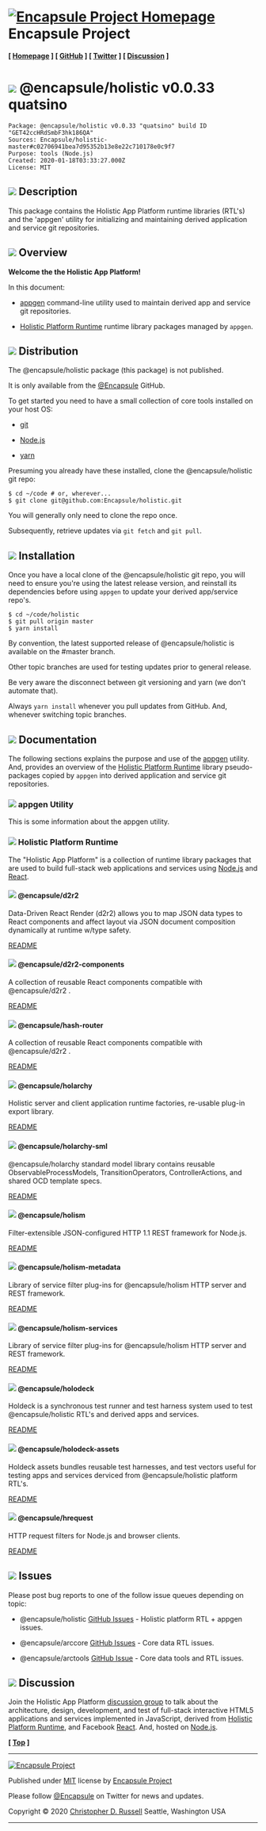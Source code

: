 # [![](ASSETS/blue-burst-encapsule.io-icon-72x72.png "Encapsule Project Homepage")](https://encapsule.io) Encapsule Project

**[ [Homepage](https://encapsule.io "Encapsule Project Homepage...") ] [ [GitHub](https://github.com/Encapsule "Encapsule Project GitHub...") ] [ [Twitter](https://twitter.com/Encapsule "Encapsule Project Twitter...") ] [ [Discussion](https://groups.google.com/a/encapsule.io/forum/#!forum/holistic-app-platform-discussion-group "Holistic app platform discussion group...") ]**

# ![](ASSETS/encapsule-holistic-48x48.png) @encapsule/holistic v0.0.33 quatsino

```
Package: @encapsule/holistic v0.0.33 "quatsino" build ID "GET42ccHRdSmbF3hk186QA"
Sources: Encapsule/holistic-master#c02706941bea7d95352b13e8e22c710178e0c9f7
Purpose: tools (Node.js)
Created: 2020-01-18T03:33:27.000Z
License: MIT
```

## ![](ASSETS/encapsule-holistic-32x32.png) Description

This package contains the Holistic App Platform runtime libraries (RTL's) and the 'appgen' utility for initializing and maintaining derived application and service git repositories.

## ![](ASSETS/encapsule-holistic-32x32.png) Overview

**Welcome the the Holistic App Platform!**

In this document:

- [appgen](#-appgen-utility) command-line utility used to maintain derived app and service git repositories.

- [Holistic Platform Runtime](#-holistic-platform-runtime) runtime library packages managed by `appgen`.

## ![](ASSETS/encapsule-holistic-32x32.png) Distribution

The @encapsule/holistic package (this package) is not published.

It is only available from the [@Encapsule](https://github.com/Encapsule) GitHub.

To get started you need to have a small collection of core tools installed on your host OS:

- [git](https://git-scm.com/)

- [Node.js](https://nodejs.org)

- [yarn](https://yarnpkg.com)

Presuming you already have these installed, clone the @encapsule/holistic git repo:

```
$ cd ~/code # or, wherever...
$ git clone git@github.com:Encapsule/holistic.git
```

You will generally only need to clone the repo once.

Subsequently, retrieve updates via `git fetch` and `git pull`.

## ![](ASSETS/encapsule-holistic-32x32.png) Installation

Once you have a local clone of the @encapsule/holistic git repo, you will need to ensure you're using the latest release version, and reinstall its dependencies before using `appgen` to update your derived app/service repo's.

```
$ cd ~/code/holistic
$ git pull origin master
$ yarn install
```

By convention, the latest supported release of @encapsule/holistic is available on the #master branch.

Other topic branches are used for testing updates prior to general release.

Be very aware the disconnect between git versioning and yarn (we don't automate that).

Always `yarn install` whenever you pull updates from GitHub. And, whenever switching topic branches.

## ![](ASSETS/encapsule-holistic-32x32.png) Documentation

The following sections explains the purpose and use of the [appgen](#-appgen-utility) utility. And, provides an overview of the [Holistic Platform Runtime](#-holistic-platform-runtime) library pseudo-packages copied by `appgen` into derived application and service git repositories.

### ![](ASSETS/encapsule-holistic-24x24.png) appgen Utility

This is some information about the appgen utility.

### ![](ASSETS/encapsule-holistic-24x24.png) Holistic Platform Runtime

The "Holistic App Platform" is a collection of runtime library packages that are used to build full-stack web applications and services using [Node.js](https://nodejs.org) and [React](https://react.org).

#### ![](ASSETS/encapsule-holistic-16x16.png) @encapsule/d2r2

Data-Driven React Render (d2r2) allows you to map JSON data types to React components and affect layout via JSON document composition dynamically at runtime w/type safety.

[README](PACKAGES/d2r2/README.md)

#### ![](ASSETS/encapsule-holistic-16x16.png) @encapsule/d2r2-components

A collection of reusable React components compatible with @encapsule/d2r2 <ComponentRouter/>.

[README](PACKAGES/d2r2-components/README.md)

#### ![](ASSETS/encapsule-holistic-16x16.png) @encapsule/hash-router

A collection of reusable React components compatible with @encapsule/d2r2 <ComponentRouter/>.

[README](PACKAGES/hash-router/README.md)

#### ![](ASSETS/encapsule-holistic-16x16.png) @encapsule/holarchy

Holistic server and client application runtime factories, re-usable plug-in export library.

[README](PACKAGES/holarchy/README.md)

#### ![](ASSETS/encapsule-holistic-16x16.png) @encapsule/holarchy-sml

@encapsule/holarchy standard model library contains reusable ObservableProcessModels, TransitionOperators, ControllerActions, and shared OCD template specs.

[README](PACKAGES/holarchy-sml/README.md)

#### ![](ASSETS/encapsule-holistic-16x16.png) @encapsule/holism

Filter-extensible JSON-configured HTTP 1.1 REST framework for Node.js.

[README](PACKAGES/holism/README.md)

#### ![](ASSETS/encapsule-holistic-16x16.png) @encapsule/holism-metadata

Library of service filter plug-ins for @encapsule/holism HTTP server and REST framework.

[README](PACKAGES/holism-metadata/README.md)

#### ![](ASSETS/encapsule-holistic-16x16.png) @encapsule/holism-services

Library of service filter plug-ins for @encapsule/holism HTTP server and REST framework.

[README](PACKAGES/holism-services/README.md)

#### ![](ASSETS/encapsule-holistic-16x16.png) @encapsule/holodeck

Holdeck is a synchronous test runner and test harness system used to test @encapsule/holistic RTL's and derived apps and services.

[README](PACKAGES/holodeck/README.md)

#### ![](ASSETS/encapsule-holistic-16x16.png) @encapsule/holodeck-assets

Holdeck assets bundles reusable test harnesses, and test vectors useful for testing apps and services derviced from @encapsule/holistic platform RTL's.

[README](PACKAGES/holodeck-assets/README.md)

#### ![](ASSETS/encapsule-holistic-16x16.png) @encapsule/hrequest

HTTP request filters for Node.js and browser clients.

[README](PACKAGES/hrequest/README.md)

## ![](ASSETS/encapsule-holistic-32x32.png) Issues

Please post bug reports to one of the follow issue queues depending on topic:

- @encapsule/holistic [GitHub Issues](https://github.com/Encapsule/holistic/issues) - Holistic platform RTL + appgen issues.

- @encapsule/arccore [GitHub Issues](https://github.com/Encapsule/ARCcore/issues) - Core data RTL issues.

- @encapsule/arctools [GitHub Issue](https://github.com/Encapsule/ARCtools/issues) - Core data tools and RTL issues.

## ![](ASSETS/encapsule-holistic-32x32.png) Discussion

Join the Holistic App Platform [discussion group](https://groups.google.com/a/encapsule.io/forum/#!forum/holistic-app-platform-discussion-group "Holistic app platform discussion group...") to talk about the architecture, design, development, and test of full-stack interactive HTML5 applications and services implemented in JavaScript, derived from [Holistic Platform Runtime](#-holistic-platform-runtime), and Facebook [React](https://reactjs.org). And, hosted on [Node.js](https://nodejs.org).

**[ [Top](#-encapsule-project "Scroll to the top of the page...") ]**

<hr>

[![Encapsule Project](ASSETS/blue-burst-encapsule.io-icon-72x72.png "Encapsule Project")](https://encapsule.io)

Published under [MIT](LICENSE) license by [Encapsule Project](https://encapsule.io)

Please follow [@Encapsule](https://twitter.com/encapsule) on Twitter for news and updates.

Copyright &copy; 2020 [Christopher D. Russell](https://github.com/ChrisRus) Seattle, Washington USA

<hr>